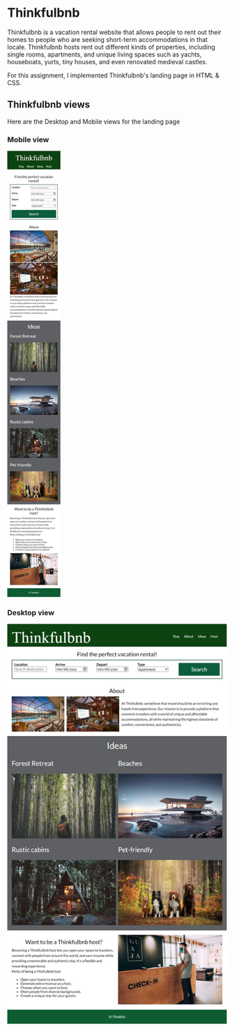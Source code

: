 # Thinkfulbnb

Thinkfulbnb is a vacation rental website that allows people to rent out their homes to people who are seeking short-term accommodations in that locale. Thinkfulbnb hosts rent out different kinds of properties, including single rooms, apartments, and unique living spaces such as yachts, houseboats, yurts, tiny houses, and even renovated medieval castles.

For this assignment, I implemented Thinkfulbnb's landing page in HTML & CSS.

## Thinkfulbnb views

Here are the Desktop and Mobile views for the landing page

### Mobile view

![](images/mobile-view.jpeg)

### Desktop view

![](images/desktop-view.jpeg)




